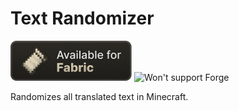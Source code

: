 # Text Randomizer
![Available for Fabric](https://raw.githubusercontent.com/intergrav/devins-badges/v3/assets/cozy/supported/fabric_64h.png)
![Won't support Forge](https://raw.githubusercontent.com/intergrav/devins-badges/v3/assets/cozy/unsupported/forge_64h.png)

Randomizes all translated text in Minecraft.